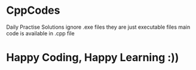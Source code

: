 # CppCodes

Daily Practise Solutions
ignore .exe files they are just executable files main code is available in .cpp file

# Happy Coding, Happy Learning :))
